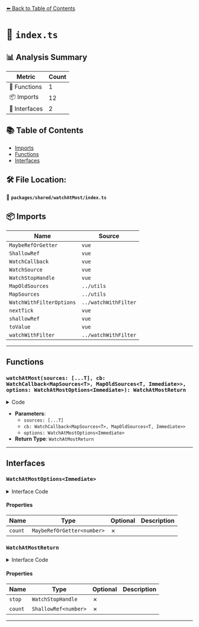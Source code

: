[⬅️ Back to Table of Contents](../../../index.md)

# 📄 `index.ts`

## 📊 Analysis Summary

| Metric | Count |
|--------|-------|
| 🔧 Functions | 1 |
| 📦 Imports | 12 |
| 📐 Interfaces | 2 |

## 📚 Table of Contents

- [Imports](#imports)
- [Functions](#functions)
- [Interfaces](#interfaces)

## 🛠️ File Location:
📂 **`packages/shared/watchAtMost/index.ts`**

## 📦 Imports

| Name | Source |
|------|--------|
| `MaybeRefOrGetter` | `vue` |
| `ShallowRef` | `vue` |
| `WatchCallback` | `vue` |
| `WatchSource` | `vue` |
| `WatchStopHandle` | `vue` |
| `MapOldSources` | `../utils` |
| `MapSources` | `../utils` |
| `WatchWithFilterOptions` | `../watchWithFilter` |
| `nextTick` | `vue` |
| `shallowRef` | `vue` |
| `toValue` | `vue` |
| `watchWithFilter` | `../watchWithFilter` |


---

## Functions

### `watchAtMost(sources: [...T], cb: WatchCallback<MapSources<T>, MapOldSources<T, Immediate>>, options: WatchAtMostOptions<Immediate>): WatchAtMostReturn`

<details><summary>Code</summary>

```ts
export function watchAtMost<T extends Readonly<WatchSource<unknown>[]>, Immediate extends Readonly<boolean> = false>(sources: [...T], cb: WatchCallback<MapSources<T>, MapOldSources<T, Immediate>>, options: WatchAtMostOptions<Immediate>): WatchAtMostReturn
```
</details>

- **Parameters**:
  - `sources: [...T]`
  - `cb: WatchCallback<MapSources<T>, MapOldSources<T, Immediate>>`
  - `options: WatchAtMostOptions<Immediate>`
- **Return Type**: `WatchAtMostReturn`

---

## Interfaces

### `WatchAtMostOptions<Immediate>`

<details><summary>Interface Code</summary>

```ts
export interface WatchAtMostOptions<Immediate> extends WatchWithFilterOptions<Immediate> {
  count: MaybeRefOrGetter<number>
}
```
</details>

#### Properties

| Name | Type | Optional | Description |
|------|------|----------|-------------|
| `count` | `MaybeRefOrGetter<number>` | ✗ |  |

### `WatchAtMostReturn`

<details><summary>Interface Code</summary>

```ts
export interface WatchAtMostReturn {
  stop: WatchStopHandle
  count: ShallowRef<number>
}
```
</details>

#### Properties

| Name | Type | Optional | Description |
|------|------|----------|-------------|
| `stop` | `WatchStopHandle` | ✗ |  |
| `count` | `ShallowRef<number>` | ✗ |  |


---